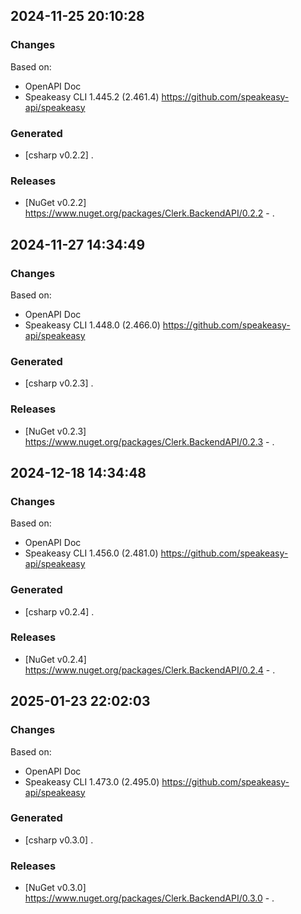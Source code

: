 

## 2024-11-25 20:10:28
### Changes
Based on:
- OpenAPI Doc  
- Speakeasy CLI 1.445.2 (2.461.4) https://github.com/speakeasy-api/speakeasy
### Generated
- [csharp v0.2.2] .
### Releases
- [NuGet v0.2.2] https://www.nuget.org/packages/Clerk.BackendAPI/0.2.2 - .

## 2024-11-27 14:34:49
### Changes
Based on:
- OpenAPI Doc  
- Speakeasy CLI 1.448.0 (2.466.0) https://github.com/speakeasy-api/speakeasy
### Generated
- [csharp v0.2.3] .
### Releases
- [NuGet v0.2.3] https://www.nuget.org/packages/Clerk.BackendAPI/0.2.3 - .

## 2024-12-18 14:34:48
### Changes
Based on:
- OpenAPI Doc  
- Speakeasy CLI 1.456.0 (2.481.0) https://github.com/speakeasy-api/speakeasy
### Generated
- [csharp v0.2.4] .
### Releases
- [NuGet v0.2.4] https://www.nuget.org/packages/Clerk.BackendAPI/0.2.4 - .

## 2025-01-23 22:02:03
### Changes
Based on:
- OpenAPI Doc  
- Speakeasy CLI 1.473.0 (2.495.0) https://github.com/speakeasy-api/speakeasy
### Generated
- [csharp v0.3.0] .
### Releases
- [NuGet v0.3.0] https://www.nuget.org/packages/Clerk.BackendAPI/0.3.0 - .